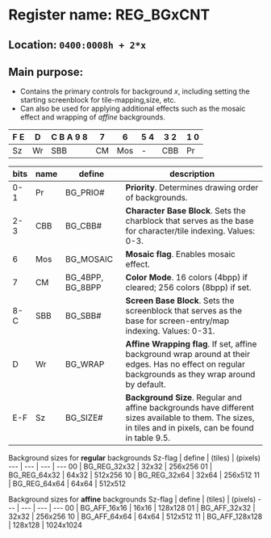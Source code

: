 # Register name: REG_BGxCNT
## Location: `0400:0008h + 2*x`
## Main purpose:
- Contains the primary controls for background _x_, including setting the starting screenblock for tile-mapping,size, etc.
- Can also be used for applying additional effects such as the mosaic effect and wrapping of _affine_ backgrounds.

| F E | D | C B A 9 8 | 7 | 6 | 5 4 | 3 2 | 1 0 |
|-----|----|-----------|----|-----|-----|-----|-----|
| Sz | Wr | SBB | CM | Mos | - | CBB | Pr |

| bits | name | define | description |
| --- | --- | --- | --- |
|  0-1 | Pr | BG_PRIO# | **Priority**. Determines drawing order of backgrounds. |
| 2-3 | CBB | BG_CBB# |  **Character Base Block**. Sets the charblock that serves as   the base for character/tile indexing. Values: 0-3. |
| 6 | Mos | BG_MOSAIC | **Mosaic flag**. Enables mosaic effect. |
| 7 | CM | BG_4BPP, BG_8BPP | **Color Mode**. 16 colors (4bpp) if cleared;  256 colors (8bpp) if set. |
| 8-C | SBB | BG_SBB# | **Screen Base Block**. Sets the screenblock that serves as   the base for screen-entry/map indexing. Values: 0-31. |
| D | Wr | BG_WRAP | **Affine Wrapping flag**. If set, affine background wrap  around at their edges. Has no effect on regular backgrounds as  they wrap around by default. |
| E-F | Sz | BG_SIZE# | **Background Size**. Regular and affine backgrounds have  different sizes available to them. The sizes, in tiles and in  pixels, can be found in table 9.5. |

Background sizes for **regular** backgrounds
Sz-flag | define | (tiles) | (pixels)
--- | --- | --- | ---
00 | BG_REG_32x32 | 32x32 | 256x256
01 | BG_REG_64x32 | 64x32 | 512x256
10 | BG_REG_32x64 | 32x64 | 256x512
11 | BG_REG_64x64 | 64x64 | 512x512

Background sizes for **affine** backgrounds
Sz-flag | define | (tiles) | (pixels)
--- | --- | --- | ---
00 | BG_AFF_16x16 | 16x16 | 128x128
01 | BG_AFF_32x32 | 32x32 | 256x256
10 | BG_AFF_64x64 | 64x64 | 512x512
11 | BG_AFF_128x128 | 128x128 | 1024x1024